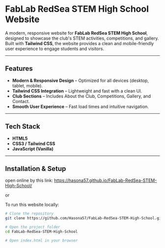 # FabLab RedSea STEM High School Website

A modern, responsive website for **FabLab RedSea STEM High School**, designed to showcase the club's STEM activities, competitions, and gallery. Built with **Tailwind CSS**, the website provides a clean and mobile-friendly user experience to engage students and visitors.

---

##  Features
- **Modern & Responsive Design** – Optimized for all devices (desktop, tablet, mobile).
- **Tailwind CSS Integration** – Lightweight and fast with a clean UI.
- **Club Sections** – Includes About the Club, Competitions, Gallery, and Contact.
- **Smooth User Experience** – Fast load times and intuitive navigation.

---

##  Tech Stack
- **HTML5**
- **CSS3 / Tailwind CSS**
- **JavaScript (Vanilla)**

---

##  Installation & Setup
open online by this link: https://hasona57.github.io/FabLab-RedSea-STEM-High-School/

or

To run this website locally:

```bash
# Clone the repository
git clone https://github.com/Hasona57/FabLab-RedSea-STEM-High-School.git

# Open the project folder
cd FabLab-RedSea-STEM-High-School

# Open index.html in your browser
